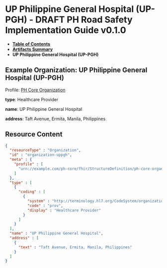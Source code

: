 # UP Philippine General Hospital (UP-PGH) - DRAFT PH Road Safety Implementation Guide v0.1.0

* [**Table of Contents**](toc.md)
* [**Artifacts Summary**](artifacts.md)
* **UP Philippine General Hospital (UP-PGH)**

## Example Organization: UP Philippine General Hospital (UP-PGH)

Profile: [PH Core Organization](https://build.fhir.org/ig/UP-Manila-SILab/ph-core/StructureDefinition-ph-core-organization.html)

**type**: Healthcare Provider

**name**: UP Philippine General Hospital

**address**: Taft Avenue, Ermita, Manila, Philippines



## Resource Content

```json
{
  "resourceType" : "Organization",
  "id" : "organization-uppgh",
  "meta" : {
    "profile" : [
      "urn://example.com/ph-core/fhir/StructureDefinition/ph-core-organization"
    ]
  },
  "type" : [
    {
      "coding" : [
        {
          "system" : "http://terminology.hl7.org/CodeSystem/organization-type",
          "code" : "prov",
          "display" : "Healthcare Provider"
        }
      ]
    }
  ],
  "name" : "UP Philippine General Hospital",
  "address" : [
    {
      "text" : "Taft Avenue, Ermita, Manila, Philippines"
    }
  ]
}

```
